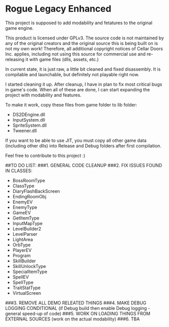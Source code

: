 # Rogue Legacy Enhanced

This project is supposed to add modability and fetatures to the original game engine.

This product is licensed under GPLv3. The source code is not maintained by any of the original creators and the original source this is being built on is not my own work! Therefore, all additional copyright notices of Cellar Doors Inc. applies, including not using this source for commercial use and re-releasing it with game files (dlls, assets, etc.)

In current state, it is just raw, a little bit cleaned and fixed disassembly. It is compilable and launchable, but definitely not playable right now.

I started cleaning it up. After cleanup, I have in plan to fix most critical bugs in game's code. When all of these are done, I can start expanding the project with modability and features. 

To make it work, copy these files from game folder to lib folder:
* DS2DEngine.dll
* InputSystem.dll
* SpriteSystem.dll
* Tweener.dll

If you want to be able to use JIT, you must copy all other game data (including other dlls) into Release and Debug folders after first compilation.

Feel free to contribute to this project :)

##TO DO LIST:
###1. GENERAL CODE CLEANUP
###2. FIX ISSUES FOUND IN CLASSES:
* BossRoomType
* ClassType
* DiaryFlashBackScreen
* EndingRoomObj
* EnemyEV
* EnemyType
* GameEV
* GetItemType
* InputMapType
* LevelBuilder2
* LevelParser
* LightArea
* OrbType
* PlayerEV
* Program
* SkillBuilder
* SkillUnlockType
* SpecialItemType
* SpellEV
* SpellType
* TraitStatType
* VirtualScreen

###3. REMOVE ALL DEMO RELEATED THINGS
###4. MAKE DEBUG LOGGING CONDITIONAL 
(if Debug build then enable Debug logging - general speed-up of code)
###5. WORK ON LOADING THINGS FROM EXTERNAL SOURCES
(work on the actual modability)
###6. TBA
